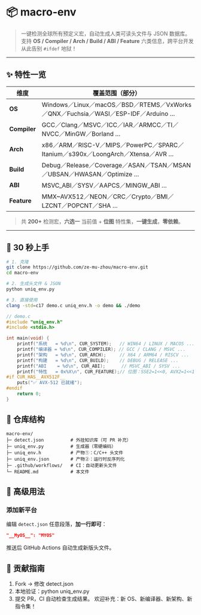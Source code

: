 # 📦 macro-env

> 一键检测全球所有预定义宏，自动生成人类可读头文件与 JSON 数据库。  
> 支持 **OS / Compiler / Arch / Build / ABI / Feature** 六类信息，跨平台开发从此告别 `#ifdef` 地狱！

---

## ✨ 特性一览

| 维度 | 覆盖范围（部分） |
|---|---|
| **OS** | Windows／Linux／macOS／BSD／RTEMS／VxWorks／QNX／Fuchsia／WASI／ESP-IDF／Arduino … |
| **Compiler** | GCC／Clang／MSVC／ICC／IAR／ARMCC／TI／NVCC／MinGW／Borland … |
| **Arch** | x86／ARM／RISC-V／MIPS／PowerPC／SPARC／Itanium／s390x／LoongArch／Xtensa／AVR … |
| **Build** | Debug／Release／Coverage／ASAN／TSAN／MSAN／UBSAN／HWASAN／Optimize … |
| **ABI** | MSVC_ABI／SYSV／AAPCS／MINGW_ABI … |
| **Feature** | MMX~AVX512／NEON／CRC／Crypto／BMI／LZCNT／POPCNT／SHA … |

> 共 **200+** 检测宏，**六选一** 当前值 + **位图** 特性集，**一键生成**，**零依赖**。

---

## 🚀 30 秒上手

```bash
# 1. 克隆
git clone https://github.com/ze-mu-zhou/macro-env.git
cd macro-env

# 2. 生成头文件 & JSON
python uniq_env.py

# 3. 直接使用
clang -std=c17 demo.c uniq_env.h -o demo && ./demo
```
```C
// demo.c
#include "uniq_env.h"
#include <stdio.h>

int main(void) {
    printf("系统   = %d\n", CUR_SYSTEM);   // WIN64 / LINUX / MACOS ...
    printf("编译器 = %d\n", CUR_COMPILER); // GCC / CLANG / MSVC ...
    printf("架构   = %d\n", CUR_ARCH);     // X64 / ARM64 / RISCV ...
    printf("构建   = %d\n", CUR_BUILD);    // DEBUG / RELEASE ...
    printf("ABI    = %d\n", CUR_ABI);      // MSVC_ABI / SYSV ...
    printf("特性   = 0x%X\n", CUR_FEATURE);// 位图：SSE2=1<<0, AVX2=1<<1 ...
#if CUR_HAS__AVX512F__
    puts("✅ AVX-512 已就绪");
#endif
    return 0;
}
```

## 📁 仓库结构
```
macro-env/
├─ detect.json          # 外挂知识库（可 PR 补充）
├─ uniq_env.py          # 生成器（零硬编码）
├─ uniq_env.h           # 产物①：C/C++ 头文件
├─ uniq_env.json        # 产物②：运行时反序列化
├─ .github/workflows/   # CI：自动更新头文件
└─ README.md            # 本文件
```

## 🔧 高级用法

### 添加新平台
编辑 `detect.json` 任意段落，**加一行即可**：
```json
"__MyOS__": "MYOS"
```
推送后 GitHub Actions 自动生成新版头文件。

## 🌱 贡献指南
1. Fork → 修改 detect.json
2. 本地验证：python uniq_env.py
3. 提交 PR，CI 自动检查生成结果。
欢迎补充：新 OS、新编译器、新架构、新指令集！

